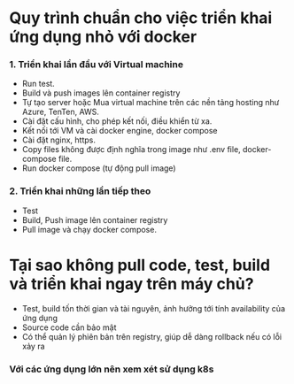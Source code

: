 # Quy trình chuẩn cho việc triển khai ứng dụng nhỏ với docker
### 1. Triển khai lần đầu với Virtual machine
- Run test.
- Build và push images lên container registry
- Tự tạo server hoặc Mua virtual machine trên các nền tảng hosting như Azure, TenTen, AWS.
- Cài đặt cấu hình, cho phép kết nối, điều khiển từ xa.
- Kết nối tới VM và cài docker engine, docker compose
- Cài đặt nginx, https.
- Copy files không được định nghĩa trong image như .env file, docker-compose file.
- Run docker compose (tự động pull image)

### 2. Triển khai những lần tiếp theo
- Test 
- Build, Push image lên container registry
- Pull image và chạy docker compose.

# Tại sao không pull code, test, build và triển khai ngay trên máy chủ?
- Test, build tốn thời gian và tài nguyên, ảnh hưởng tới tính availability của ứng dụng
- Source code cần bảo mật
- Có thể quản lý phiên bản trên registry, giúp dễ dàng rollback nếu có lỗi xảy ra

### Với các ứng dụng lớn nên xem xét sử dụng k8s